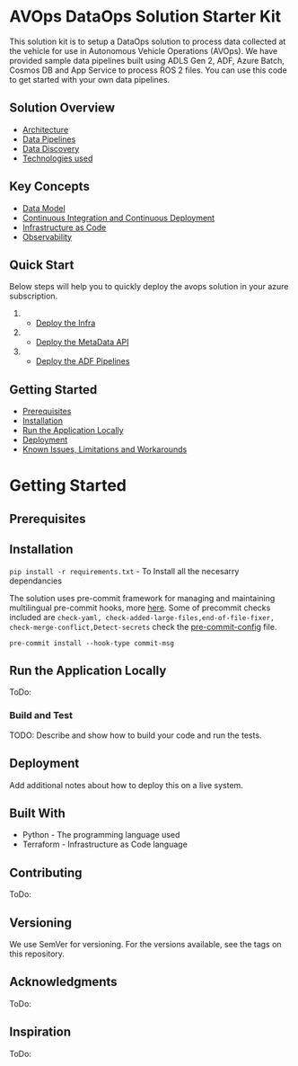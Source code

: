 # AVOps DataOps Solution Starter Kit 

This solution kit is to setup a DataOps solution to process data collected at the vehicle for use in Autonomous Vehicle Operations (AVOps).
We have provided sample data pipelines built using ADLS Gen 2, ADF, Azure Batch, Cosmos DB and App Service to process ROS 2 files.
You can use this code to get started with your own data pipelines.

## Solution Overview
* [Architecture](docs/architecture.md)
* [Data Pipelines](docs/data-pipelines.md)
* [Data Discovery](docs/data-discovery.md)
* [Technologies used](docs/tech-used.md)

## Key Concepts
* [Data Model](docs/data-model.md)
* [Continuous Integration and Continuous Deployment](docs/ci-cd.md)
* [Infrastructure as Code](docs/iac.md)
* [Observability](docs/observability.md)

## Quick Start
Below steps will help you to quickly deploy the avops solution in your azure subscription.

1. * [Deploy the Infra](CoreInfraStructure/CoreInfraStructureDeploy.md)
2. * [Deploy the MetaData API](MetaDataAPI/MetaDataAPIDeploy.md)
3. * [Deploy the ADF Pipelines](ADFPipelines/ADFPipelinesDeploy.md)

## Getting Started
* [Prerequisites](#prerequisites)
* [Installation](#installation)
* [Run the Application Locally](#run-the-application-locally)
* [Deployment](#deployment)
* [Known Issues, Limitations and Workarounds](#issues)

# Getting Started

## Prerequisites
## Installation

`pip install -r requirements.txt` - To Install all the necesarry dependancies

The solution uses pre-commit framework for managing and maintaining multilingual pre-commit hooks, more [here](https://pre-commit.com/). Some of precommit checks included are  `check-yaml, check-added-large-files,end-of-file-fixer, check-merge-conflict,Detect-secrets` check the [pre-commit-config](.pre-commit-config.yaml) file.

`pre-commit install --hook-type commit-msg`

## Run the Application Locally
ToDo:
### Build and Test
TODO: Describe and show how to build your code and run the tests. 
## Deployment
Add additional notes about how to deploy this on a live system.
## Built With
- Python - The programming language used
- Terraform - Infrastructure as Code language
## Contributing
ToDo:

## Versioning
We use SemVer for versioning. For the versions available, see the tags on this repository.

## Acknowledgments
ToDo:

## Inspiration
ToDo:
